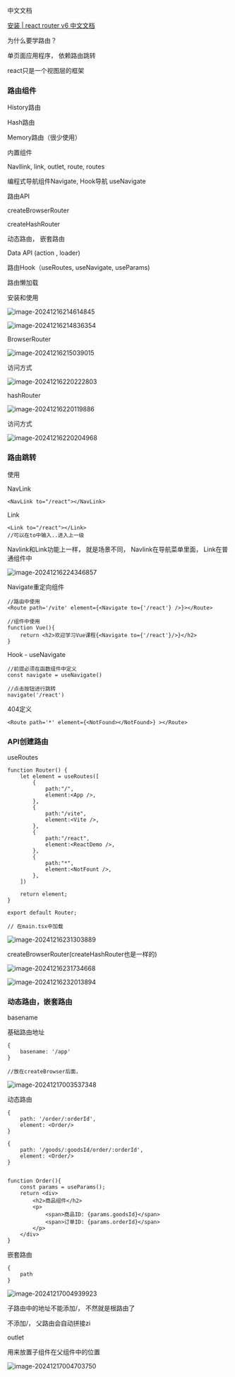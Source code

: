 中文文档

[安装 | react router v6 中文文档](https://reactrouter.cn/docs/getting-started/installation)

为什么要学路由？

单页面应用程序， 依赖路由跳转

react只是一个视图层的框架

### 路由组件

History路由

Hash路由

Memory路由（很少使用）

内置组件

Navllink, link, outlet, route, routes

编程式导航组件Navigate, Hook导航 useNavigate

路由API 

createBrowserRouter

createHashRouter

动态路由， 嵌套路由

Data API (action , loader)

路由Hook（useRoutes, useNavigate, useParams)

路由懒加载

安装和使用

![image-20241216214614845](./assets/image-20241216214614845.png)

![image-20241216214836354](./assets/image-20241216214836354.png)



BrowserRouter

![image-20241216215039015](./assets/image-20241216215039015.png)

访问方式

![image-20241216220222803](./assets/image-20241216220222803.png)

hashRouter

![image-20241216220119886](./assets/image-20241216220119886.png)

访问方式

![image-20241216220204968](./assets/image-20241216220204968.png)

### 路由跳转

使用

NavLink

```tsx
<NavLink to="/react"></NavLink>
```

Link

```tsx
<Link to="/react"></Link>
//可以在to中输入..进入上一级
```



Navlink和Link功能上一样， 就是场景不同， Navlink在导航菜单里面， Link在普通组件中

![image-20241216224346857](./assets/image-20241216224346857.png)

Navigate重定向组件

```tsx
//路由中使用
<Route path='/vite' element={<Navigate to={'/react'} />}></Route>

//组件中使用
function Vue(){
    return <h2>欢迎学习Vue课程{<Navigate to={'/react'}/>}</h2>
}
```



Hook - useNavigate

```tsx
//前提必须在函数组件中定义
const navigate = useNavigate()

//点击按钮进行跳转
navigate('/react')
```



404定义

```tsx
<Route path='*' element={<NotFound></NotFound>} ></Route>
```

### API创建路由



useRoutes

```tsx
function Router() {
    let element = useRoutes([
        {
            path:"/",
            element:<App />,
        },
        {
            path:"/vite",
            element:<Vite />,
        },
        {
            path:"/react",
            element:<ReactDemo />,
        },
        {
            path:"*",
            element:<NotFount />,
        },
    ])
    
    return element;
}

export default Router;

// 在main.tsx中加载

```

![image-20241216231303889](./assets/image-20241216231303889.png)



createBrowserRouter(createHashRouter也是一样的)

![image-20241216231734668](./assets/image-20241216231734668.png)

![image-20241216232013894](./assets/image-20241216232013894.png)

### 动态路由，嵌套路由

basename

基础路由地址

```tsx
{
    basename: '/app'
}

//放在createBrowser后面，
```

![image-20241217003537348](./assets/image-20241217003537348.png)

动态路由

```tsx
{
    path: '/order/:orderId',
    element: <Order/>
}

{
    path: '/goods/:goodsId/order/:orderId',
    element: <Order/>
}


function Order(){
    const params = useParams();
    return <div>
    	<h2>商品组件</h2>
        <p>
        	<span>商品ID: {params.goodsId}</span>
            <span>订单ID: {params.orderId}</span>
        </p>
    </div>
}
```

嵌套路由

```tsx
{
    path
}
```

![image-20241217004939923](./assets/image-20241217004939923.png)

子路由中的地址不能添加/， 不然就是根路由了

不添加/， 父路由会自动拼接zi

outlet

用来放置子组件在父组件中的位置

![image-20241217004703750](./assets/image-20241217004703750.png)